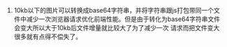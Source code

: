1. 10kb以下的图片可以转换成base64字符串，并将字符串跟js打包带同一个文件中减少一次浏览器请求优化前端性能。但是由于转化为base64字符串文件会变大所以大于10kb后文件增量就比较大了为了减少一次
请求而把文件变大很多就有点得不偿失了。
